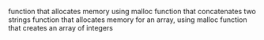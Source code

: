 function that allocates memory using malloc
function that concatenates two strings
function that allocates memory for an array, using malloc
function that creates an array of integers

